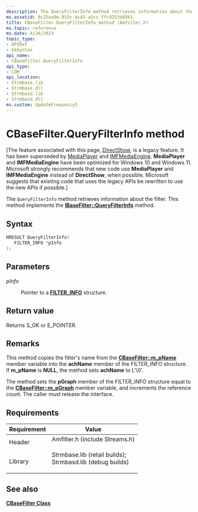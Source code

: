 ```yaml
---
description: The QueryFilterInfo method retrieves information about the filter. This method implements the IBaseFilter::QueryFilterInfo method.
ms.assetid: 0c25aa9e-933c-4c45-a1cc-ffc9253dd561
title: CBaseFilter.QueryFilterInfo method (Amfilter.h)
ms.topic: reference
ms.date: 4/26/2023
topic_type: 
- APIRef
- kbSyntax
api_name: 
- CBaseFilter.QueryFilterInfo
api_type: 
- COM
api_location: 
- Strmbase.lib
- Strmbase.dll
- Strmbasd.lib
- Strmbasd.dll
ms.custom: UpdateFrequency5
---
```


# CBaseFilter.QueryFilterInfo method

\[The feature associated with this page, [DirectShow](/windows/win32/directshow/directshow), is a legacy feature. It has been superseded by [MediaPlayer](/uwp/api/Windows.Media.Playback.MediaPlayer) and [IMFMediaEngine](/windows/win32/api/mfmediaengine/nn-mfmediaengine-imfmediaengine). **MediaPlayer** and **IMFMediaEngine** have been optimized for Windows 10 and Windows 11. Microsoft strongly recommends that new code use **MediaPlayer** and **IMFMediaEngine** instead of **DirectShow**, when possible. Microsoft suggests that existing code that uses the legacy APIs be rewritten to use the new APIs if possible.\]

The `QueryFilterInfo` method retrieves information about the filter. This method implements the [**IBaseFilter::QueryFilterInfo**](/windows/desktop/api/Strmif/nf-strmif-ibasefilter-queryfilterinfo) method.

## Syntax


```C++
HRESULT QueryFilterInfo(
   FILTER_INFO *pInfo
);
```



## Parameters

<dl> <dt>

*pInfo* 
</dt> <dd>

Pointer to a [**FILTER\_INFO**](/windows/win32/api/strmif/ns-strmif-filter_info) structure.

</dd> </dl>

## Return value

Returns S\_OK or E\_POINTER.

## Remarks

This method copies the filter's name from the [**CBaseFilter::m\_pName**](cbasefilter-m-pname.md) member variable into the **achName** member of the FILTER\_INFO structure. If **m\_pName** is **NULL**, the method sets **achName** to L'\\0'.

The method sets the **pGraph** member of the FILTER\_INFO structure equal to the [**CBaseFilter::m\_pGraph**](cbasefilter-m-pgraph.md) member variable, and increments the reference count. The caller must release the interface.

## Requirements



| Requirement | Value |
|--------------------|--------------------------------------------------------------------------------------------------------------------------------------------------------------------------------------------|
| Header<br/>  | <dl> <dt>Amfilter.h (include Streams.h)</dt> </dl>                                                                                  |
| Library<br/> | <dl> <dt>Strmbase.lib (retail builds); </dt> <dt>Strmbasd.lib (debug builds)</dt> </dl> |



## See also

<dl> <dt>

[**CBaseFilter Class**](cbasefilter.md)
</dt> </dl>

 

 




